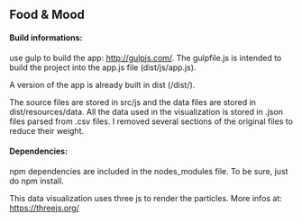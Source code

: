 Food & Mood
----------

#### Build informations: ####

use gulp to build the app: http://gulpjs.com/.
The gulpfile.js is intended to build the project into the app.js file (dist/js/app.js).

A version of the app is already built in dist (/dist/).

The source files are stored in src/js and the data files are stored in dist/resources/data. All the data used in the visualization is stored in .json files parsed from .csv files. I removed several sections of the original files to reduce their weight.

#### Dependencies: ####

npm dependencies are included in the nodes_modules file.
To be sure, just do npm install.

This data visualization uses three js to render the particles.
More infos at: https://threejs.org/
